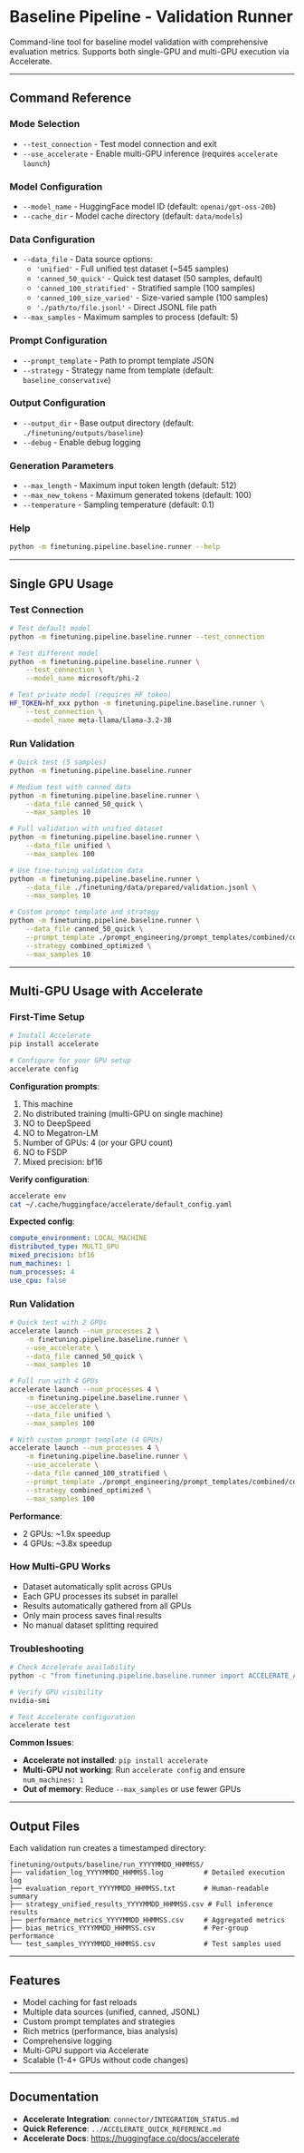 # Baseline Pipeline - Validation Runner

Command-line tool for baseline model validation with comprehensive evaluation metrics. Supports both single-GPU and multi-GPU execution via Accelerate.

---

## Command Reference

### Mode Selection
- `--test_connection` - Test model connection and exit
- `--use_accelerate` - Enable multi-GPU inference (requires `accelerate launch`)

### Model Configuration
- `--model_name` - HuggingFace model ID (default: `openai/gpt-oss-20b`)
- `--cache_dir` - Model cache directory (default: `data/models`)

### Data Configuration
- `--data_file` - Data source options:
  - `'unified'` - Full unified test dataset (~545 samples)
  - `'canned_50_quick'` - Quick test dataset (50 samples, default)
  - `'canned_100_stratified'` - Stratified sample (100 samples)
  - `'canned_100_size_varied'` - Size-varied sample (100 samples)
  - `'./path/to/file.jsonl'` - Direct JSONL file path
- `--max_samples` - Maximum samples to process (default: 5)

### Prompt Configuration
- `--prompt_template` - Path to prompt template JSON
- `--strategy` - Strategy name from template (default: `baseline_conservative`)

### Output Configuration
- `--output_dir` - Base output directory (default: `./finetuning/outputs/baseline`)
- `--debug` - Enable debug logging

### Generation Parameters
- `--max_length` - Maximum input token length (default: 512)
- `--max_new_tokens` - Maximum generated tokens (default: 100)
- `--temperature` - Sampling temperature (default: 0.1)

### Help
```bash
python -m finetuning.pipeline.baseline.runner --help
```

---

## Single GPU Usage

### Test Connection
```bash
# Test default model
python -m finetuning.pipeline.baseline.runner --test_connection

# Test different model
python -m finetuning.pipeline.baseline.runner \
    --test_connection \
    --model_name microsoft/phi-2

# Test private model (requires HF token)
HF_TOKEN=hf_xxx python -m finetuning.pipeline.baseline.runner \
    --test_connection \
    --model_name meta-llama/Llama-3.2-3B
```

### Run Validation
```bash
# Quick test (5 samples)
python -m finetuning.pipeline.baseline.runner

# Medium test with canned data
python -m finetuning.pipeline.baseline.runner \
    --data_file canned_50_quick \
    --max_samples 10

# Full validation with unified dataset
python -m finetuning.pipeline.baseline.runner \
    --data_file unified \
    --max_samples 100

# Use fine-tuning validation data
python -m finetuning.pipeline.baseline.runner \
    --data_file ./finetuning/data/prepared/validation.jsonl \
    --max_samples 10

# Custom prompt template and strategy
python -m finetuning.pipeline.baseline.runner \
    --data_file canned_50_quick \
    --prompt_template ./prompt_engineering/prompt_templates/combined/combined_gptoss_v1.json \
    --strategy combined_optimized \
    --max_samples 10
```

---

## Multi-GPU Usage with Accelerate

### First-Time Setup
```bash
# Install Accelerate
pip install accelerate

# Configure for your GPU setup
accelerate config
```

**Configuration prompts**:
1. This machine
2. No distributed training (multi-GPU on single machine)
3. NO to DeepSpeed
4. NO to Megatron-LM
5. Number of GPUs: 4 (or your GPU count)
6. NO to FSDP
7. Mixed precision: bf16

**Verify configuration**:
```bash
accelerate env
cat ~/.cache/huggingface/accelerate/default_config.yaml
```

**Expected config**:
```yaml
compute_environment: LOCAL_MACHINE
distributed_type: MULTI_GPU
mixed_precision: bf16
num_machines: 1
num_processes: 4
use_cpu: false
```

### Run Validation
```bash
# Quick test with 2 GPUs
accelerate launch --num_processes 2 \
    -m finetuning.pipeline.baseline.runner \
    --use_accelerate \
    --data_file canned_50_quick \
    --max_samples 10

# Full run with 4 GPUs
accelerate launch --num_processes 4 \
    -m finetuning.pipeline.baseline.runner \
    --use_accelerate \
    --data_file unified \
    --max_samples 100

# With custom prompt template (4 GPUs)
accelerate launch --num_processes 4 \
    -m finetuning.pipeline.baseline.runner \
    --use_accelerate \
    --data_file canned_100_stratified \
    --prompt_template ./prompt_engineering/prompt_templates/combined/combined_gptoss_v1.json \
    --strategy combined_optimized \
    --max_samples 100
```

**Performance**:
- 2 GPUs: ~1.9x speedup
- 4 GPUs: ~3.8x speedup

### How Multi-GPU Works
- Dataset automatically split across GPUs
- Each GPU processes its subset in parallel
- Results automatically gathered from all GPUs
- Only main process saves final results
- No manual dataset splitting required

### Troubleshooting
```bash
# Check Accelerate availability
python -c "from finetuning.pipeline.baseline.runner import ACCELERATE_AVAILABLE; print(f'Accelerate available: {ACCELERATE_AVAILABLE}')"

# Verify GPU visibility
nvidia-smi

# Test Accelerate configuration
accelerate test
```

**Common Issues**:
- **Accelerate not installed**: `pip install accelerate`
- **Multi-GPU not working**: Run `accelerate config` and ensure `num_machines: 1`
- **Out of memory**: Reduce `--max_samples` or use fewer GPUs

---

## Output Files

Each validation run creates a timestamped directory:

```
finetuning/outputs/baseline/run_YYYYMMDD_HHMMSS/
├── validation_log_YYYYMMDD_HHMMSS.log          # Detailed execution log
├── evaluation_report_YYYYMMDD_HHMMSS.txt       # Human-readable summary
├── strategy_unified_results_YYYYMMDD_HHMMSS.csv # Full inference results
├── performance_metrics_YYYYMMDD_HHMMSS.csv     # Aggregated metrics
├── bias_metrics_YYYYMMDD_HHMMSS.csv            # Per-group performance
└── test_samples_YYYYMMDD_HHMMSS.csv            # Test samples used
```

---

## Features

- Model caching for fast reloads
- Multiple data sources (unified, canned, JSONL)
- Custom prompt templates and strategies
- Rich metrics (performance, bias analysis)
- Comprehensive logging
- Multi-GPU support via Accelerate
- Scalable (1-4+ GPUs without code changes)

---

## Documentation

- **Accelerate Integration**: `connector/INTEGRATION_STATUS.md`
- **Quick Reference**: `../ACCELERATE_QUICK_REFERENCE.md`
- **Accelerate Docs**: https://huggingface.co/docs/accelerate
